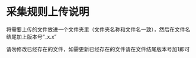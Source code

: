 # 采集规则上传说明

将需要上传的文件放进一个文件夹里（文件夹名称和文件名一致），然后在文件名结尾加上版本号“_x.x”

请勿修改已经存在的文件，如需更新已经存在的文件请在文件结尾版本号加1即可

